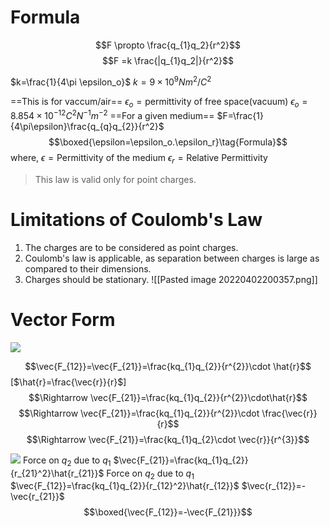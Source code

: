 # Formula
$$F \propto \frac{q_{1}q_2}{r^2}$$
$$F =k \frac{|q_{1}q_2|}{r^2}$$

$k=\frac{1}{4\pi \epsilon_o}$
$k=9\times10^{9}Nm^2/C^2$

==This is for vaccum/air==
$\epsilon_o=\text{permittivity of free space(vacuum)}$
$\epsilon_o=8.854\times 10^{-12}C^2N^{-1}m^{-2}$
==For a given medium==
$F=\frac{1}{4\pi\epsilon}\frac{q_{q}q_{2}}{r^2}$
$$\boxed{\epsilon=\epsilon_o.\epsilon_r}\tag{Formula}$$where,
$\epsilon = \text{Permittivity of the medium}$
$\epsilon_{r}= \text{Relative Permittivity}$
>This law is valid only for point charges.

# Limitations of Coulomb's Law
1. The charges are to be considered as point charges.
2. Coulomb's law is applicable, as separation between charges is large as compared to their dimensions.
3. Charges should be stationary.
![[Pasted image 20220402200357.png]]

# Vector Form 
![](https://i.imgur.com/chvR0br.png)

$$\vec{F_{12}}=\vec{F_{21}}=\frac{kq_{1}q_{2}}{r^{2}}\cdot \hat{r}$$
[$\hat{r}=\frac{\vec{r}}{r}$]
$$\Rightarrow \vec{F_{21}}=\frac{kq_{1}q_{2}}{r^{2}}\cdot\hat{r}$$
$$\Rightarrow \vec{F_{21}}=\frac{kq_{1}q_{2}}{r^{2}}\cdot \frac{\vec{r}}{r}$$
$$\Rightarrow \vec{F_{21}}=\frac{kq_{1}q_{2}\cdot \vec{r}}{r^{3}}$$

![](https://i.imgur.com/Ugd9y1A.png)
Force on $q_{2}$ due to $q_{1}$ $\vec{F_{21}}=\frac{kq_{1}q_{2}}{r_{21}^2}\hat{r_{21}}$
Force on $q_{2}$ due to $q_{1}$ $\vec{F_{12}}=\frac{kq_{1}q_{2}}{r_{12}^2}\hat{r_{12}}$
$\vec{r_{12}}=-\vec{r_{21}}$
$$\boxed{\vec{F_{12}}=-\vec{F_{21}}}$$